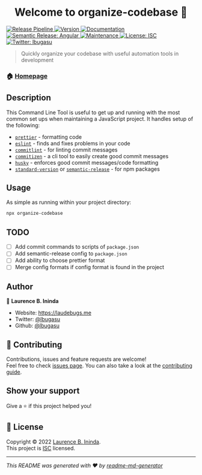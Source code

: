 <h1 align="center">Welcome to organize-codebase 👋</h1>

<p>
  <a href="https://github.com/lbugasu/organize-codebase/actions/workflows/release.yml" target="_blank">
    <img alt="Release Pipeline" src="https://github.com/lbugasu/organize-codebase/actions/workflows/release.yml/badge.svg">
  </a>
  <a href="https://www.npmjs.com/package/organize-codebase" target="_blank">
    <img alt="Version" src="https://img.shields.io/npm/v/organize-codebase.svg">
  </a>
  <a href="https://github.com/lbugasu/organize-codebase#readme" target="_blank">
    <img alt="Documentation" src="https://img.shields.io/badge/documentation-yes-brightgreen.svg" />
  </a>
  <a href="https://github.com/semantic-release/semantic-release" target="_blank">
    <img alt="Semantic Release: Angular" src="https://img.shields.io/badge/semantic--release-angular-e10079?logo=semantic-release" />
  </a>
  <a href="https://github.com/lbugasu/organize-codebase/graphs/commit-activity" target="_blank">
    <img alt="Maintenance" src="https://img.shields.io/badge/Maintained%3F-yes-green.svg" />
  </a>
  <a href="https://github.com/lbugasu/organize-codebase/blob/master/docs/LICENSE.txt" target="_blank">
    <img alt="License: ISC" src="https://img.shields.io/github/license/lbugasu/organize-codebase" />
  </a>
  <a href="https://twitter.com/lbugasu" target="_blank">
    <img alt="Twitter: lbugasu" src="https://img.shields.io/twitter/follow/lbugasu.svg?style=social" />
  </a>
</p>

> Quickly organize your codebase with useful automation tools in development

### 🏠 [Homepage](https://github.com/lbugasu/organize-codebase)

## Description
This Command Line Tool is useful to get up and running with the most common set ups when maintaining a JavaScript project. It handles setup of the following: 
- [`prettier`](https://prettier.io/) - formatting code
- [`eslint`](https://eslint.org/) - finds and fixes problems in your code
- [`commitlint`](https://commitlint.js.org/#/) - for linting commit messages
- [`commitizen`](http://commitizen.github.io/cz-cli/) - a cli tool to easily create good commit messages
- [`husky`](https://typicode.github.io/husky/#/) - enforces good commit messages/code formatting
- [`standard-version`](https://github.com/conventional-changelog/standard-version) or [`semantic-release`](https://semantic-release.gitbook.io/semantic-release/) - for npm packages


## Usage
As simple as running within your project directory:

```sh
npx organize-codebase
```

## TODO
- [ ] Add commit commands to scripts of `package.json`
- [ ] Add semantic-release config to `package.json`
- [ ] Add ability to choose prettier format
- [ ] Merge config formats if config format is found in the project

## Author

👤 **Laurence B. Ininda**

* Website: https://laudebugs.me
* Twitter: [@lbugasu](https://twitter.com/lbugasu)
* Github: [@lbugasu](https://github.com/lbugasu)

## 🤝 Contributing

Contributions, issues and feature requests are welcome!<br />Feel free to check [issues page](https://github.com/lbugasu/organize-codebase/issues). You can also take a look at the [contributing guide](https://github.com/lbugasu/organize-codebase/blob/master/CONTRIBUTING.md).

## Show your support

Give a ⭐️ if this project helped you!

## 📝 License

Copyright © 2022 [Laurence B. Ininda](https://github.com/lbugasu).<br />
This project is [ISC](https://github.com/lbugasu/organize-codebase/blob/master/LICENSE) licensed.

***
_This README was generated with ❤️ by [readme-md-generator](https://github.com/kefranabg/readme-md-generator)_
